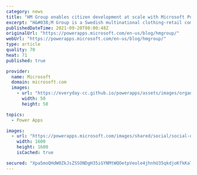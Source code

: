 ```yaml
---
category: news
title: "HM Group enables citizen development at scale with Microsoft Power Platform"
excerpt: "H&#038;M Group is a Swedish multinational clothing-retail company with more than 5,000 stores in 78 countries and more than 53 online markets. A growing community of citizen developers has created thousands of Power Platform solutions across the company. To support development and maintain security and"
publishedDateTime: 2021-09-20T08:00:48Z
originalUrl: "https://powerapps.microsoft.com/en-us/blog/hmgroup/"
webUrl: "https://powerapps.microsoft.com/en-us/blog/hmgroup/"
type: article
quality: 70
heat: 71
published: true

provider:
  name: Microsoft
  domain: microsoft.com
  images:
    - url: "https://everyday-cc.github.io/powerapps/assets/images/organizations/microsoft.com-50x50.jpg"
      width: 50
      height: 50

topics:
  - Power Apps

images:
  - url: "https://powerapps.microsoft.com/images/shared/social/social-default-image.png"
    width: 1600
    height: 1600
    isCached: true

secured: "Xpa5moQHdW0ZkJsZSSONDgH35iGYNMtWQOetpVeole4jhnhU35qkdjoKfkKaTLxIxvUw+zOaoq4P/cKsdmrwaKbITvUp48ZFYj+IekIEH4tjayc4NfCgct/sxFryzq4101gfz+SUFp61g0jImXzPrMXFPtDOJOmYAUvAiw+LUpmE/QGU8K70/lrEzw9Clym2UPCaze6+BaziFpOHXSAOOj03l1wvY5P5/c10VRTvEfqB1vNWnYiEjiKUAyI2L2FN641j8uhYHQuo744g/b8UrJDKXSrKedJcBUvRQ1ex/YK7yUKQcnD/rig+UCa869rkzXcyOh164v6FZRNzTo0ZIxXForUea6aqtIDh3ugltLc=;0fhbbXJ+HiHfYbLg6WFUzw=="
---
```


